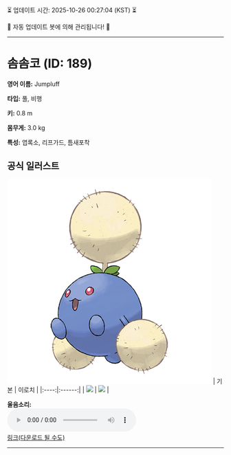 
⏳ 업데이트 시간: 2025-10-26 00:27:04 (KST) ⏳

🤖 자동 업데이트 봇에 의해 관리됩니다! 🤖

---

# 솜솜코 (ID: 189)
**영어 이름:** Jumpluff

**타입:** 풀, 비행

**키:** 0.8 m

**몸무게:** 3.0 kg

**특성:** 엽록소, 리프가드, 틈새포착

## 공식 일러스트
![](https://raw.githubusercontent.com/PokeAPI/sprites/master/sprites/pokemon/other/official-artwork/189.png)
| 기본 | 이로치 |
|:----:|:------:|
| <img src="http://play.pokemonshowdown.com/sprites/ani/jumpluff.gif" width="200"> | <img src="http://play.pokemonshowdown.com/sprites/ani-shiny/jumpluff.gif" width="200"> |

**울음소리:**<br><audio controls src="https://raw.githubusercontent.com/PokeAPI/cries/main/cries/pokemon/latest/189.ogg"></audio><br> [링크(다운로드 될 수도)](https://raw.githubusercontent.com/PokeAPI/cries/main/cries/pokemon/latest/189.ogg)


---
